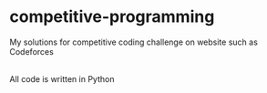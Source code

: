 # competitive-programming
My solutions for competitive coding challenge on website such as Codeforces 

<br>All code is written in Python
